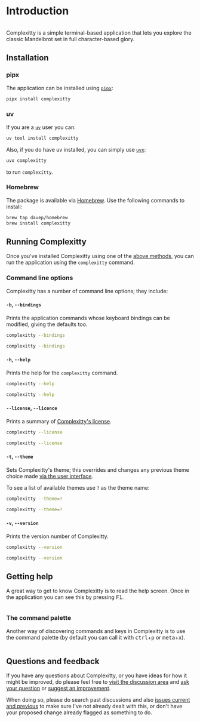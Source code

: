 # Introduction

```{.textual path="docs/screenshots/basic_app.py" title="Complexitty" lines=70 columns=200}
```

Complexitty is a simple terminal-based application that lets you explore the
classic Mandelbrot set in full character-based glory.

## Installation

### pipx

The application can be installed using [`pipx`](https://pypa.github.io/pipx/):

```sh
pipx install complexitty
```

### uv

If you are a [`uv`](https://docs.astral.sh/uv/) user you can:

```sh
uv tool install complexitty
```

Also, if you do have uv installed, you can simply use
[`uvx`](https://docs.astral.sh/uv/guides/tools/):

```sh
uvx complexitty
```

to run `complexitty`.

### Homebrew

The package is available via [Homebrew](https://brew.sh). Use the following
commands to install:

```sh
brew tap davep/homebrew
brew install complexitty
```

## Running Complexitty

Once you've installed Complexitty using one of the [above
methods](#installation), you can run the application using the `complexitty`
command.

### Command line options

Complexitty has a number of command line options; they include:

#### `-b`, `--bindings`

Prints the application commands whose keyboard bindings can be modified,
giving the defaults too.

```sh
complexitty --bindings
```
```bash exec="on" result="text"
complexitty --bindings
```

#### `-h`, `--help`

Prints the help for the `complexitty` command.

```sh
complexitty --help
```
```bash exec="on" result="text"
complexitty --help
```

#### `--license`, `--licence`

Prints a summary of [Complexitty's license](license.md).

```sh
complexitty --license
```
```bash exec="on" result="text"
complexitty --license
```

#### `-t`, `--theme`

Sets Complexitty's theme; this overrides and changes any previous theme choice made
[via the user interface](configuration.md#theme).

To see a list of available themes use `?` as the theme name:

```sh
complexitty --theme=?
```
```bash exec="on" result="text"
complexitty --theme=?
```

#### `-v`, `--version`

Prints the version number of Complexitty.

```sh
complexitty --version
```
```bash exec="on" result="text"
complexitty --version
```

## Getting help

A great way to get to know Complexitty is to read the help screen. Once in
the application you can see this by pressing <kbd>F1</kbd>.

```{.textual path="docs/screenshots/basic_app.py" title="The Complexitty Help Screen" press="f1" lines=50 columns=120}
```

### The command palette

Another way of discovering commands and keys in Complexitty is to use the
command palette (by default you can call it with
<kbd>ctrl</kbd>+<kbd>p</kbd> or <kbd>meta</kbd>+<kbd>x</kbd>).

```{.textual path="docs/screenshots/basic_app.py" title="The Complexitty Command Palette" press="ctrl+p" lines=50 columns=120}
```

## Questions and feedback

If you have any questions about Complexitty, or you have ideas for how it might be
improved, do please feel free to [visit the discussion
area](https://github.com/davep/complexitty/discussions) and [ask your
question](https://github.com/davep/complexitty/discussions/categories/q-a) or
[suggest an
improvement](https://github.com/davep/complexitty/discussions/categories/ideas).

When doing so, please do search past discussions and also [issues current
and previous](https://github.com/davep/complexitty/issues) to make sure I've not
already dealt with this, or don't have your proposed change already flagged
as something to do.

[//]: # (index.md ends here)
